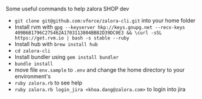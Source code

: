 Some useful commands to help zalora SHOP dev

* `git clone git@github.com:vforce/zalora-cli.git` into your home folder
* Install rvm with `gpg --keyserver hkp://keys.gnupg.net --recv-keys 409B6B1796C275462A1703113804BB82D39DC0E3 && \curl -sSL https://get.rvm.io | bash -s stable --ruby`
* Install hub with `brew install hub`
* `cd zalora-cli`
* Install bundler using `gem install bundler`
* `bundle install`
* move file `env.sample` to `.env` and change the home directory to your environment's 
* `ruby zalora.rb` to see help
* `ruby zalora.rb login_jira <khoa.dang@zalora.com>` to login into jira
